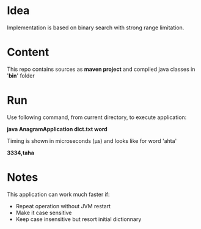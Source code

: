 # Idea
Implementation is based on binary search with strong range limitation.

# Content
This repo contains sources as __maven project__ and compiled java classes in '__bin__' folder

# Run
Use following command, from current directory, to execute application:

__java AnagramApplication dict.txt word__

Timing is shown in microseconds (µs) and looks like for word 'ahta'

__3334,taha__

# Notes
This application can work much faster if:
 * Repeat operation without JVM restart
 * Make it case sensitive
 * Keep case insensitive but resort initial dictionnary
